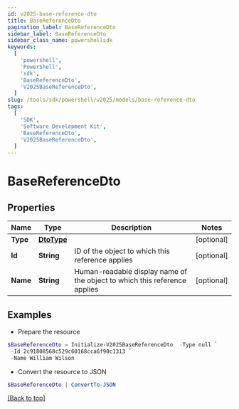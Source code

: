 ```yaml
---
id: v2025-base-reference-dto
title: BaseReferenceDto
pagination_label: BaseReferenceDto
sidebar_label: BaseReferenceDto
sidebar_class_name: powershellsdk
keywords:
  [
    'powershell',
    'PowerShell',
    'sdk',
    'BaseReferenceDto',
    'V2025BaseReferenceDto',
  ]
slug: /tools/sdk/powershell/v2025/models/base-reference-dto
tags:
  [
    'SDK',
    'Software Development Kit',
    'BaseReferenceDto',
    'V2025BaseReferenceDto',
  ]
---
```


# BaseReferenceDto

## Properties

| Name | Type | Description | Notes |
| --- | --- | --- | --- |
| **Type** | [**DtoType**](dto-type) |  | [optional] |
| **Id** | **String** | ID of the object to which this reference applies | [optional] |
| **Name** | **String** | Human-readable display name of the object to which this reference applies | [optional] |

## Examples

- Prepare the resource

```powershell
$BaseReferenceDto = Initialize-V2025BaseReferenceDto  -Type null `
 -Id 2c91808568c529c60168cca6f90c1313 `
 -Name William Wilson
```

- Convert the resource to JSON

```powershell
$BaseReferenceDto | ConvertTo-JSON
```

[[Back to top]](#)
